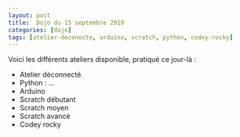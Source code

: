 ```yaml
---
layout: post
title:  Dojo du 15 septembre 2019
categories: [dojo]
tags: [atelier-deconecte, arduino, scratch, python, codey-rocky]
---
```


Voici les différents ateliers disponible, pratiqué ce jour-là :

* Atelier déconnecté
* Python : ...
* Arduino
* Scratch débutant
* Scratch moyen
* Scratch avancé
* Codey rocky

